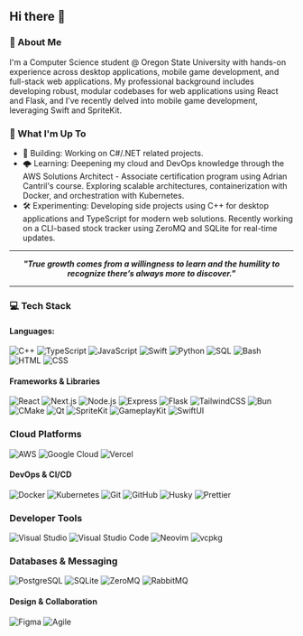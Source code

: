 ## Hi there 👋

### 🔭 About Me
I'm a Computer Science student @ Oregon State University with hands-on experience across desktop applications, mobile game development, and full-stack web applications. My professional background includes developing robust, modular codebases for web applications using React and Flask, and I’ve recently delved into mobile game development, leveraging Swift and SpriteKit.

### 📖 What I'm Up To
* 🚀 Building: Working on C#/.NET related projects.
* 🌩️ Learning: Deepening my cloud and DevOps knowledge through the AWS Solutions Architect - Associate certification program using Adrian Cantril's course. Exploring scalable architectures, containerization with Docker, and orchestration with Kubernetes.
* 🛠️ Experimenting: Developing side projects using C++ for desktop applications and TypeScript for modern web solutions. Recently working on a CLI-based stock tracker using ZeroMQ and SQLite for real-time updates.

<div align="center">
  
---

**_"True growth comes from a willingness to learn and the humility to recognize there’s always more to discover."_**

---
  
</div>

### 💻 Tech Stack

#### Languages:
![C++](https://img.shields.io/badge/C++-00599C?style=flat-square&logo=c%2B%2B&logoColor=white)
![TypeScript](https://img.shields.io/badge/TypeScript-3178C6?style=flat-square&logo=typescript&logoColor=white)
![JavaScript](https://img.shields.io/badge/JavaScript-F7DF1E?style=flat-square&logo=javascript&logoColor=black)
![Swift](https://img.shields.io/badge/Swift-FA7343?style=flat-square&logo=swift&logoColor=white)
![Python](https://img.shields.io/badge/Python-3776AB?style=flat-square&logo=python&logoColor=white)
![SQL](https://img.shields.io/badge/SQL-003B57?style=flat-square&logo=postgresql&logoColor=white)
![Bash](https://img.shields.io/badge/Bash-4EAA25?style=flat-square&logo=gnubash&logoColor=white)
![HTML](https://img.shields.io/badge/HTML-E34F26?style=flat-square&logo=html5&logoColor=white)
![CSS](https://img.shields.io/badge/CSS-1572B6?style=flat-square&logo=css3&logoColor=white)

#### Frameworks & Libraries
![React](https://img.shields.io/badge/React-61DAFB?style=flat-square&logo=react&logoColor=black)
![Next.js](https://img.shields.io/badge/Next.js-000000?style=flat-square&logo=nextdotjs&logoColor=white)
![Node.js](https://img.shields.io/badge/Node.js-339933?style=flat-square&logo=nodedotjs&logoColor=white)
![Express](https://img.shields.io/badge/Express-000000?style=flat-square&logo=express&logoColor=white)
![Flask](https://img.shields.io/badge/Flask-000000?style=flat-square&logo=flask&logoColor=white)
![TailwindCSS](https://img.shields.io/badge/TailwindCSS-06B6D4?style=flat-square&logo=tailwindcss&logoColor=white)
![Bun](https://img.shields.io/badge/Bun-000000?style=flat-square&logo=bun&logoColor=white)
![CMake](https://img.shields.io/badge/CMake-064F8C?style=flat-square&logo=cmake&logoColor=white)
![Qt](https://img.shields.io/badge/Qt-41CD52?style=flat-square&logo=qt&logoColor=white)
![SpriteKit](https://img.shields.io/badge/SpriteKit-FFAC45?style=flat-square)
![GameplayKit](https://img.shields.io/badge/GameplayKit-FFAC45?style=flat-square)
![SwiftUI](https://img.shields.io/badge/SwiftUI-FA7343?style=flat-square&logo=swift&logoColor=white)

### Cloud Platforms
![AWS](https://img.shields.io/badge/AWS-232F3E?style=flat-square&logo=amazon-aws&logoColor=white)
![Google Cloud](https://img.shields.io/badge/Google%20Cloud-4285F4?style=flat-square&logo=googlecloud&logoColor=white)
![Vercel](https://img.shields.io/badge/Vercel-000000?style=flat-square&logo=vercel&logoColor=white)

#### DevOps & CI/CD
![Docker](https://img.shields.io/badge/Docker-2496ED?style=flat-square&logo=docker&logoColor=white)
![Kubernetes](https://img.shields.io/badge/Kubernetes-326CE5?style=flat-square&logo=kubernetes&logoColor=white)
![Git](https://img.shields.io/badge/Git-F05032?style=flat-square&logo=git&logoColor=white)
![GitHub](https://img.shields.io/badge/GitHub-181717?style=flat-square&logo=github&logoColor=white)
![Husky](https://img.shields.io/badge/Husky-000000?style=flat-square)
![Prettier](https://img.shields.io/badge/Prettier-F7B93E?style=flat-square&logo=prettier&logoColor=black)

### Developer Tools
![Visual Studio](https://img.shields.io/badge/Visual%20Studio-5C2D91?style=flat-square&logo=visualstudio&logoColor=white)
![Visual Studio Code](https://img.shields.io/badge/VS%20Code-007ACC?style=flat-square&logo=visualstudiocode&logoColor=white)
![Neovim](https://img.shields.io/badge/Neovim-57A143?style=flat-square&logo=neovim&logoColor=white)
![vcpkg](https://img.shields.io/badge/vcpkg-000000?style=flat-square)

### Databases & Messaging
![PostgreSQL](https://img.shields.io/badge/PostgreSQL-336791?style=flat-square&logo=postgresql&logoColor=white)
![SQLite](https://img.shields.io/badge/SQLite-003B57?style=flat-square&logo=sqlite&logoColor=white)
![ZeroMQ](https://img.shields.io/badge/ZeroMQ-DF003E?style=flat-square)
![RabbitMQ](https://img.shields.io/badge/-rabbitmq-%23FF6600?style=flat&logo=rabbitmq&logoColor=white)

#### Design & Collaboration
![Figma](https://img.shields.io/badge/Figma-F24E1E?style=flat-square&logo=figma&logoColor=white)
![Agile](https://img.shields.io/badge/Agile-0078D4?style=flat-square)


